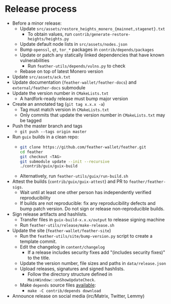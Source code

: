 # Release process

- Before a minor release:
  - Update `src/assets/restore_heights_monero_{mainnet,stagenet}.txt`
    - To obtain values, run `contrib/generate-restore-heights/heights.py`
  - Update default node lists in `src/assets/nodes.json`
  - Bump `openssl`, `qt`, `tor_*` packages in `contrib/depends/packages`
  - Update or patch any statically linked dependencies that have known vulnerabilities
    - Run `feather-utils/depends/vulns.py` to check
  - Rebase on top of latest Monero version
- Update `src/assets/ack.txt`
- Update documentation (`feather-wallet/feather-docs`) and `external/feather-docs` submodule
- Update the version number in `CMakeLists.txt`
  - A hardfork-ready release must bump major version
- Create an annotated tag (`git tag x.x.x -a`)
  - Tag must match version in `CMakeLists.txt`
  - Only commits that update the version number in `CMakeLists.txt` may be tagged
- Push the master branch and tags
  - `git push --tags origin master`
- Run `guix` builds in a clean repo:
  - ```bash
    git clone https://github.com/feather-wallet/feather.git
    cd feather
    git checkout <TAG>
    git submodule update --init --recursive
    ./contrib/guix/guix-build
    ```
  - Alternatively, run `feather-utils/guix/run-build.sh`
- Attest the builds (`contrib/guix/guix-attest`) and PR to `feather/feather-sigs`.
  - Wait until at least one other person has independently verified reproducibility
  - If builds are not reproducible: fix any reproducibility defects and bump patch version. Do not sign or release non-reproducible builds.
- Sign release artifacts and hashlists.
  - Transfer files in `guix-build-x.x.x/output` to release signing machine
  - Run `feather-utils/release/make-release.sh`
- Update the site (`feather-wallet/feather-site`)
  - Run the `feather-utils/site/bump-version.py` script to create a template commit.
  - Edit the changelog in `content/changelog`
    - If a release includes security fixes add "(includes security fixes)" to the title.
  - Update the version number, file sizes and paths in `data/release.json`
  - Upload releases, signatures and signed hashlists.
    - Follow the directory structure defined in `MainWindow::onShowUpdateCheck`.
  - Make `depends` source files [available](https://featherwallet.org/files/sources/):
    - `make -C contrib/depends download`
- Announce release on social media (irc/Matrix, Twitter, Lemmy)
